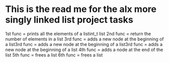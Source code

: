 This is the read me for the alx more singly linked list project tasks
===============================================================================
1st func =  prints all the elements of a listint_t list
2nd func = return the number of elements in a list
3rd func = adds a new node at the beginning of a list3rd func = adds a new node at the beginning of a list3rd func = adds a new node at the beginning of a list
4th func = adds a node at the end of the list
5th func = frees a list
6th func = frees a list

